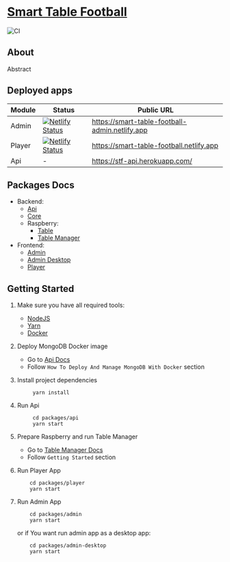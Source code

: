 # [Smart Table Football](https://github.com/Jozwiaczek/smart-table-football)

![CI](https://github.com/Jozwiaczek/smart-table-football/workflows/Continuous%20Integration/badge.svg)

## About
Abstract

## Deployed apps
| Module | Status                                                                                                                                                                          | Public URL                                     |
| ------ | ------------------------------------------------------------------------------------------------------------------------------------------------------------------------------- | ---------------------------------------------- |
| Admin  | [![Netlify Status](https://api.netlify.com/api/v1/badges/3335005e-5758-43b6-88bc-ceb21cd6967c/deploy-status)](https://app.netlify.com/sites/smart-table-football-admin/deploys) | https://smart-table-football-admin.netlify.app |
| Player | [![Netlify Status](https://api.netlify.com/api/v1/badges/24c1e8b5-9fd2-4508-a0a8-ee00626f036c/deploy-status)](https://app.netlify.com/sites/smart-table-football/deploys)       | https://smart-table-football.netlify.app       |
| Api    | -                                                                                                                                                                               | https://stf-api.herokuapp.com/                 |

## Packages Docs
- Backend:
    - [Api](./packages/api/README.md)
    - [Core](./packages/core/README.md)
    - Raspberry:
        - [Table](./packages/table/README.md)
        - [Table Manager](./packages/table-manager/README.md)
- Frontend:
    - [Admin](./packages/admin/README.md)
    - [Admin Desktop](./packages/admin-desktop/README.md)
    - [Player](./packages/player/README.md) 

## Getting Started
1. Make sure you have all required tools:
    - [NodeJS](https://nodejs.org/)
    - [Yarn](https://yarnpkg.com/)
    - [Docker](https://www.docker.com/)
        
2. Deploy MongoDB Docker image
    - Go to [Api Docs](./packages/api/README.md)
    - Follow `How To Deploy And Manage MongoDB With Docker` section

3. Install project dependencies
    ```shell script
         yarn install
    ```

4. Run Api
    ```shell script
         cd packages/api
         yarn start
    ```

5. Prepare Raspberry and run Table Manager
    - Go to [Table Manager Docs](./packages/table-manager/README.md)
    - Follow `Getting Started` section

6. Run Player App
    ```shell script
        cd packages/player
        yarn start
    ```

7. Run Admin App
    ```shell script
        cd packages/admin
        yarn start
    ```
   
   or if You want run admin app as a desktop app:
   
   ```shell script
       cd packages/admin-desktop
       yarn start
   ```
